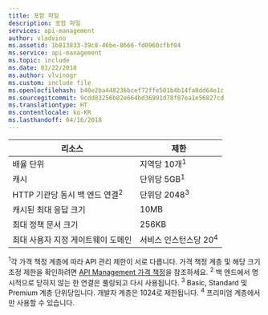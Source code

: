 ```yaml
---
title: 포함 파일
description: 포함 파일
services: api-management
author: vladvino
ms.assetid: 1b813833-39c8-46be-8666-fd0960cfbf04
ms.service: api-management
ms.topic: include
ms.date: 03/22/2018
ms.author: vlvinogr
ms.custom: include file
ms.openlocfilehash: b40e2ba448236bcef72ffe501b4b14fa0dd64e1c
ms.sourcegitcommit: 9cdd83256b82e664bd36991d78f87ea1e56827cd
ms.translationtype: HT
ms.contentlocale: ko-KR
ms.lasthandoff: 04/16/2018
---
```

| 리소스 | 제한 |
| --- | --- |
| 배율 단위 | 지역당 10개<sup>1</sup> |
| 캐시 | 단위당 5GB<sup>1</sup> |
| HTTP 기관당 동시 백 엔드 연결<sup>2</sup> | 단위당 2048<sup>3</sup> |
| 캐시된 최대 응답 크기 | 10MB |
| 최대 정책 문서 크기 | 256KB |
| 최대 사용자 지정 게이트웨이 도메인 | 서비스 인스턴스당 20<sup>4</sup> |


<sup>1</sup>각 가격 책정 계층에 따라 API 관리 제한이 서로 다릅니다. 가격 책정 계층 및 해당 크기 조정 제한을 확인하려면 [API Management 가격 책정](https://azure.microsoft.com/pricing/details/api-management/)을 참조하세요.
<sup>2</sup> 백 엔드에서 명시적으로 닫히지 않는 한 연결은 풀링되고 다시 사용됩니다.
<sup>3</sup> Basic, Standard 및 Premium 계층 단위당입니다. 개발자 계층은 1024로 제한됩니다.
<sup>4</sup> 프리미엄 계층에서만 사용할 수 있습니다.


